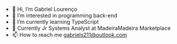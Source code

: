 - 👋 Hi, I’m Gabriel Lourenço
- 👀 I’m interested in programming back-end
- 🌱 I’m currently learning TypeScript
- 💞️ Currently Jr Systems Analyst at MadeiraMadeira Marketplace
- 📫 How to reach me gabriels211@outlook.com

<!---
 - 👨‍💻 Feel free to take a look at my repository
--->
